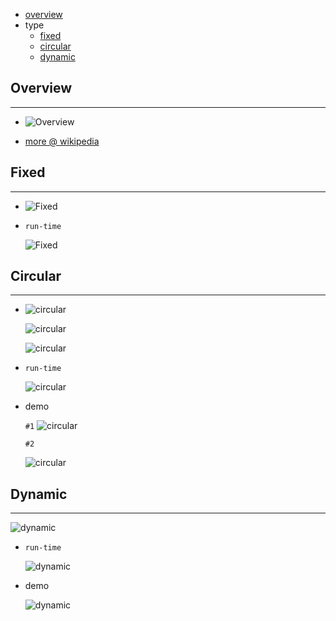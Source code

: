 * [overview](#overview)
* type
  * [fixed](#fixed)
  * [circular](#circular)
  * [dynamic](#dynamic)

## Overview <a name="overview"></a>

---

* ![Overview](./_asset/img/2.png)

* [more @ wikipedia](https://en.wikipedia.org/wiki/Array_data_structure)

## Fixed <a name="fixed"></a>

---

* ![Fixed](./_asset/img/5.png)

* `run-time`

  ![Fixed](./_asset/img/6.png)

## Circular <a name="circular"></a>

---

* ![circular](./_asset/img/15.png)

  ![circular](./_asset/img/16.png)

  ![circular](./_asset/img/17.png)

* `run-time`

  ![circular](./_asset/img/10.png)

* demo

  `#1`
  ![circular](./_asset/img/20.png)

  `#2`

  ![circular](./_asset/img/21.png)

## Dynamic <a name="dynamic"></a>

---

  ![dynamic](./_asset/img/55.png)

* `run-time`

  ![dynamic](./_asset/img/14.png)

* demo

  ![dynamic](./_asset/img/22.png)  